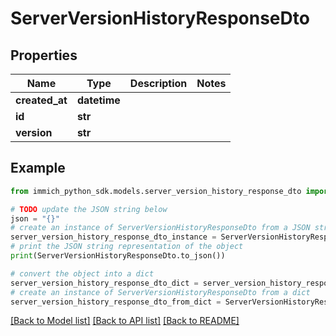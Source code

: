 # ServerVersionHistoryResponseDto


## Properties

Name | Type | Description | Notes
------------ | ------------- | ------------- | -------------
**created_at** | **datetime** |  | 
**id** | **str** |  | 
**version** | **str** |  | 

## Example

```python
from immich_python_sdk.models.server_version_history_response_dto import ServerVersionHistoryResponseDto

# TODO update the JSON string below
json = "{}"
# create an instance of ServerVersionHistoryResponseDto from a JSON string
server_version_history_response_dto_instance = ServerVersionHistoryResponseDto.from_json(json)
# print the JSON string representation of the object
print(ServerVersionHistoryResponseDto.to_json())

# convert the object into a dict
server_version_history_response_dto_dict = server_version_history_response_dto_instance.to_dict()
# create an instance of ServerVersionHistoryResponseDto from a dict
server_version_history_response_dto_from_dict = ServerVersionHistoryResponseDto.from_dict(server_version_history_response_dto_dict)
```
[[Back to Model list]](../README.md#documentation-for-models) [[Back to API list]](../README.md#documentation-for-api-endpoints) [[Back to README]](../README.md)


